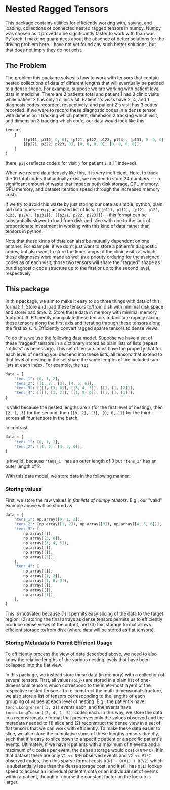# Nested Ragged Tensors

This package contains utilities for efficiently working with, saving, and loading, collections of connected
nested ragged tensors in numpy. Numpy was chosen as it proved to be significantly faster to work with than was
PyTorch. I make no guarantees about the absence of better solutions for the driving problem here. I have not
yet found any such better solutions, but that does not imply they do not exist.

## The Problem

The problem this package solves is how to work with tensors that contain nested collections of data of
different lengths that will eventually be padded to a dense shape. For example, suppose we are working with
patient level data in medicine. There are 2 patients total and patient 1 has 3 clinic visits while patient 2
has only 1 clinic visit. Patient 1's visits have 2, 4, and 1 diagnosis codes recorded, respectively, and
patient 2's visit has 3 codes recorded. If we were to record these diagnostic codes in a dense tensor, with
dimension 1 tracking which patient, dimension 2 tracking which visit, and dimension 3 tracking which code, our
data would look like this:

```python
tensor(
    [
        [[p111, p112, 0, 0], [p121, p122, p123, p124], [p131, 0, 0, 0]],
        [[p221, p222, p223, 0], [0, 0, 0, 0], [0, 0, 0, 0]],
    ]
)
```

(here, `pijk` reflects code `k` for visit `j` for patient `i`, all 1 indexed).

When we record data densely like this, it is very inefficient. Here, to track the 10 total codes that actually
exist, we needed to store 24 numbers --- a significant amount of waste that impacts both disk storage, CPU
memory, GPU memory, and dataset iteration speed (through the increased memory cost).

If we try to avoid this waste by just storing our data as simple, python, plain old data types---e.g., as
nested list of lists: `[[[p111, p112], [p121, p122, p123, p124], [p131]], [[p221, p222, p223]]]`---this format
can be substantially slower to load from disk and slice with due to the lack of proportionate investment in
working with this kind of data rather than tensors in python.

Note that these kinds of data can also be mutually dependent on one another. For example, if we don't just
want to store a patient's diagnostic codes, but also want to store the timestamps of the clinic visits at
which these diagnoses were made as well as a priority ordering for the assigned codes as of each visit, those
two tensors will share the "ragged" shape as our diagnostic code structure up to the first or up to the
second level, respectively.

## This package

In this package, we aim to make it easy to do three things with data of this format:
1\. Store and load these tensors to/from disk with minimal disk space and store/load time.
2\. Store these data in memory with minimal memory footprint.
3\. Efficiently manipulate these tensors to facilitate rapidly slicing these tensors along the first axis
and iterating through these tensors along the first axis.
4\. Efficiently convert ragged sparse tensors to dense views.

To do this, we use the following data model. Suppose we have a set of these "ragged" tensors in a dictionary
stored as plain lists of lists (repeat "of lists" as necessary). This set of tensors must have the property
that for each level of nesting you descend into these lists, all tensors that extend to that level of nesting
in the set share the same lengths of the included sub-lists at each index. For example, the set

```python
data = {
    "tens_1": [0, 1, 2],
    "tens_2": [[1, 2], [3], [4, 5, 6]],
    "tens_3": [[[], [3, 0]], [[3, 4, 5]], [[], [], [2]]],
    "tens_4": [[[], [1, 2]], [[1, 8, 0]], [[], [], [1]]],
}
```

is valid because the nested lengths are `3` (for the first level of nesting), then `[2, 1, 3]` for the second,
then `[[0, 2], [3], [0, 0, 1]]` for the third across all four tensors in the batch.

In contrast,

```python
data = {
    "tens_1": [0, 1, 2],
    "tens_2": [[1, 2], [4, 5, 6]],
}
```

is invalid, because `'tens_1'` has an outer length of 3 but `'tens_2'` has an outer length of 2.

With this data model, we store data in the following manner:

### Storing values

First, we store the raw values in _flat lists of numpy tensors_. E.g., our "valid" example above will be
stored as

```python
data = {
    "tens_1": np.array([0, 1, 2]),
    "tens_2": [np.array([1, 2]), np.array([3]), np.array([4, 5, 6])],
    "tens_3": [
        np.array([]),
        np.array([3, 0]),
        np.array([3, 4, 5]),
        np.array([]),
        np.array([]),
        np.array([2]),
    ],
    "tens_4": [
        np.array([]),
        np.array([1, 2]),
        np.array([1, 8, 0]),
        np.array([]),
        np.array([]),
        np.array([1]),
    ],
}
```

This is motivated because (1) it permits easy slicing of the data to the target region, (2) storing the final
arrays as dense tensors permits us to efficiently produce dense views of the output, and (3) this storage
format allows efficient storage to/from disk (where data will be stored as flat tensors).

### Storing Metadata to Permit Efficient Usage

To efficiently process the view of data described above, we need to also know the relative lengths of the
various nesting levels that have been collapsed into the flat view.

In this package, we instead store these data (in memory) with a collection of several tensors. First, all
values (`pijk`) are stored in a plain list of one-dimensional tensors which correspond to the inner-most
layers of the respective nested tensors. To re-construct the multi-dimensional structure, we also store a list
of tensors corresponding to the lengths of each grouping of values at each level of nesting. E.g., the
patient's have `torch.LongTensor([3, 2])` events each, and the events have `torch.LongTensor([2, 4, 1, 3])`
codes each. In this way, we store the data in a reconstructable format that preserves only the values observed
and the metadata needed to (1) slice and (2) reconstruct the dense view in a set of flat tensors that we can
work with efficiently.
To make these data easier to slice, we also store the cumulative sums of these lengths tensors directly, such
that it is easy to slice down to a specific patient or a specific patient's events. Ultimately, if we have `N`
patients with a maximum of `M` events and a maximum of `C` codes per event, the dense storage would cost
`O(N*M*C)`. If in that dataset there are only `V1 << N*M` observed events and `V2 << V1*C` observed codes,
then this sparse format costs `O(N) + O(V1) + O(V2)` which is substantially less than the dense storage cost,
and it still has `O(1)` lookup speed to access an individual patient's data or an individual set of events
within a patient, though of course the constant factor on the lookup is larger.
